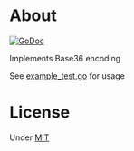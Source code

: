 # About

[![GoDoc](https://godoc.org/github.com/martinlindhe/base36?status.svg)](https://godoc.org/github.com/martinlindhe/base36)


Implements Base36 encoding

See [example_test.go](example_test.go) for usage


# License

Under [MIT](LICENSE)
